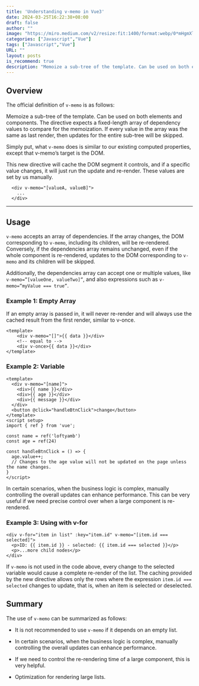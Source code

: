 ```yaml
---
title: 'Understanding v-memo in Vue3'
date: 2024-03-25T16:22:38+08:00
draft: false
author: ""
image: "https://miro.medium.com/v2/resize:fit:1400/format:webp/0*mHgmXlGtuB6aLKdr.jpg"
categories: ["Javascript","Vue"]
tags: ["Javascript","Vue"]
URL: ""
layout: posts
is_recommend: true
description: "Memoize a sub-tree of the template. Can be used on both elements and components. The directive expects a fixed-length array of dependency..."
---
```


## Overview

The official definition of `v-memo` is as follows:

Memoize a sub-tree of the template. Can be used on both elements and components. The directive expects a fixed-length array of dependency values to compare for the memoization. If every value in the array was the same as last render, then updates for the entire sub-tree will be skipped.

Simply put, what `v-memo` does is similar to our existing computed properties, except that v-memo’s target is the DOM.

This new directive will cache the DOM segment it controls, and if a specific value changes, it will just run the update and re-render. These values are set by us manually.

```
  <div v-memo="[valueA, valueB]">
    ...
  </div>
```

---

## Usage

`v-memo` accepts an array of dependencies. If the array changes, the DOM corresponding to `v-memo`, including its children, will be re-rendered. Conversely, if the dependencies array remains unchanged, even if the whole component is re-rendered, updates to the DOM corresponding to `v-memo` and its children will be skipped.

Additionally, the dependencies array can accept one or multiple values, like `v-memo=”[valueOne, valueTwo]”`, and also expressions such as `v-memo=”myValue === true”`.

### Example 1: Empty Array

If an empty array is passed in, it will never re-render and will always use the cached result from the first render, similar to v-once.

```
<template>  
    <div v-memo="[]">{{ data }}</div>
    <!-- equal to -->
    <div v-once>{{ data }}</div>
</template>
```

### Example 2: Variable

```
<template>
  <div v-memo="[name]">
    <div>{{ name }}</div>
    <div>{{ age }}</div>
    <div>{{ message }}</div>
  </div>
  <button @click="handleBtnClick">change</button>
</template>
<script setup>
import { ref } from 'vue';

const name = ref('loftyamb')
const age = ref(24)

const handleBtnClick = () => {
  age.value++;
  // Changes to the age value will not be updated on the page unless the name changes.
}
</script>
```

In certain scenarios, when the business logic is complex, manually controlling the overall updates can enhance performance. This can be very useful if we need precise control over when a large component is re-rendered.

### Example 3: Using with v-for

```
<div v-for="item in list" :key="item.id" v-memo="[item.id === selected]">
  <p>ID: {{ item.id }} - selected: {{ item.id === selected }}</p>
  <p>...more child nodes</p>
</div>
```

If `v-memo` is not used in the code above, every change to the selected variable would cause a complete re-render of the list. The caching provided by the new directive allows only the rows where the expression `item.id === selected` changes to update, that is, when an item is selected or deselected.

## Summary

The use of `v-memo` can be summarized as follows:

- It is not recommended to use `v-memo` if it depends on an empty list.

- In certain scenarios, when the business logic is complex, manually controlling the overall updates can enhance performance.

- If we need to control the re-rendering time of a large component, this is very helpful.

- Optimization for rendering large lists.
